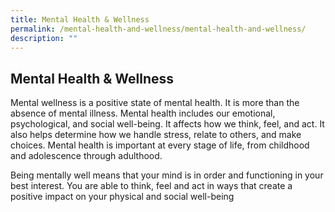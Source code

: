 ```yaml
---
title: Mental Health & Wellness
permalink: /mental-health-and-wellness/mental-health-and-wellness/
description: ""
---
```

## Mental Health & Wellness

Mental wellness is a positive state of mental health. It is more than the absence of mental illness.
Mental health includes our emotional, psychological, and social well-being. It affects how we think, feel, and act. It also helps determine how we handle stress, relate to others, and make choices. Mental health is important at every stage of life, from childhood and adolescence through adulthood.

Being mentally well means that your mind is in order and functioning in your best interest. You are able to think, feel and act in ways that create a positive impact on your physical and social well-being

